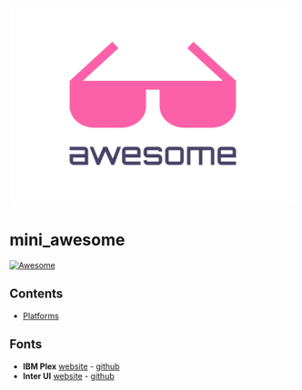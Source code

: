 <div align="center">
	<img width="500" height="350" src="media/logo.svg" alt="Awesome">
</div>

# mini_awesome

[![Awesome](https://awesome.re/badge.svg)](https://awesome.re)

## Contents

- [Platforms](#fonts)

## Fonts

- **IBM Plex** [website](https://www.ibm.com/plex) - [github](https://github.com/IBM/plex)
- **Inter UI** [website](https://rsms.me/inter/) - [github](https://github.com/rsms/inter)
